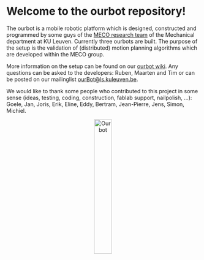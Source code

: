 # Welcome to the ourbot repository!

The ourbot is a mobile robotic platform which is designed, constructed and programmed by some guys of the [MECO research team](https://www.mech.kuleuven.be/en/pma/research/meco) of the Mechanical department at KU Leuven. Currently three ourbots are built. The purpose of the setup is the validation of (distributed) motion planning algorithms which are developed within the MECO group.

More information on the setup can be found on our [ourbot wiki](https://gitlab.mech.kuleuven.be/meco-setups/ourbot/wikis/home).
Any questions can be asked to the developers: Ruben, Maarten and Tim or can be posted on our mailinglist ourBot@ls.kuleuven.be.

We would like to thank some people who contributed to this project in some sense (ideas, testing, coding, construction, fablab support, nailpolish, ...): Goele, Jan, Joris, Erik, Eline, Eddy, Bertram, Jean-Pierre, Jens, Simon, Michiel.


<div align="center">
<img src="https://gitlab.mech.kuleuven.be/meco-setups/ourbot/wikis/figures/ourbot.jpg" align="middle" width="30%" alt="Ourbot"/>
</div>